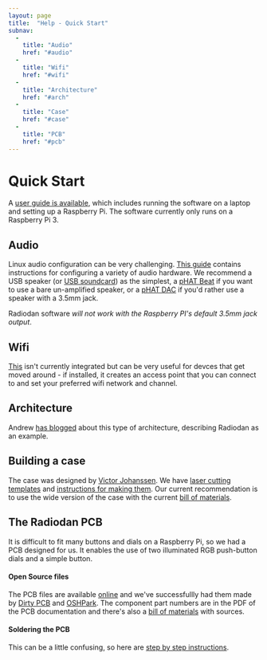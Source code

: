 ```yaml
---
layout: page
title:  "Help - Quick Start"
subnav:
  -
    title: "Audio"
    href: "#audio"
  -
    title: "Wifi"
    href: "#wifi"
  -
    title: "Architecture"
    href: "#arch"
  -
    title: "Case"
    href: "#case"
  -
    title: "PCB"
    href: "#pcb"
---
```


# Quick Start

A [user guide is available](https://docs.google.com/document/d/1EK3uVpX3aAUypNCLpxTcyp-1OTKuV67lFyXnuxzXXLA/edit), which includes running the 
software on a laptop and setting up a Raspberry Pi. The software currently only runs on a Raspberry Pi 3.

<h2 id="audio">Audio</h2>

Linux audio configuration can be very challenging. [This guide](https://radio-docs.netlify.com/docs-audio) contains instructions for configuring 
a variety of audio hardware. We recommend a USB speaker (or [USB soundcard](https://shop.pimoroni.com/products/usb-soundcard)) as the simplest, a 
[pHAT Beat](https://shop.pimoroni.com/products/phat-beat) if you want to use a bare un-amplified speaker, or a [pHAT 
DAC](https://shop.pimoroni.com/products/phat-dac) if you'd rather use a speaker with a 3.5mm jack.

Radiodan software *will not work with the Raspberry PI's default 3.5mm jack output*.

<h2 id="wifi">Wifi</h2>

[This](https://github.com/radiodan/wifi-connect-ui) isn't currently integrated but can be very useful for devces that get moved around - if installed, it creates an access point that you can 
connect to and set your preferred wifi network and channel.

<h2 id="arch">Architecture</h2>

Andrew [has blogged](http://andrewnicolaou.co.uk/posts/2018/browser-as-engine) about this type of architecture, describing Radiodan as an example.

<h2 id="case">Building a case</h2>

The case was designed by [Victor 
Johanssen](http://www.objectsandinteractions.com/). We have [laser cutting templates](https://github.com/radiodan/hardware/tree/master/case) and [instructions for making them](/help/tutorials/make-a-case.html). Our 
current recommendation is to use the wide version of the case with the 
current [bill of materials](https://github.com/radiodan/hardware/tree/master/bom).

<h2 id="pcb">The Radiodan PCB</h2>

It is difficult to fit many buttons and dials on a Raspberry Pi, so we had a 
PCB designed for us. It enables the use of two illuminated RGB push-button 
dials and a simple button.

#### Open Source files

The PCB files are available 
[online](https://github.com/radiodan/hardware/tree/master/pcb) and we've 
successfullly had them made by [Dirty PCB](http://dirtypcbs.com) and [OSHPark](https://oshpark.com). The component part 
numbers are in the PDF of the PCB documentation and there's also a [bill 
of materials](https://github.com/radiodan/hardware/tree/master/bom) with sources.

#### Soldering the PCB

This can be a little confusing, so here are [step by step instructions](https://github.com/radiodan-archive/project/blob/master/docs/physical_ui_pcb_v1.md).

